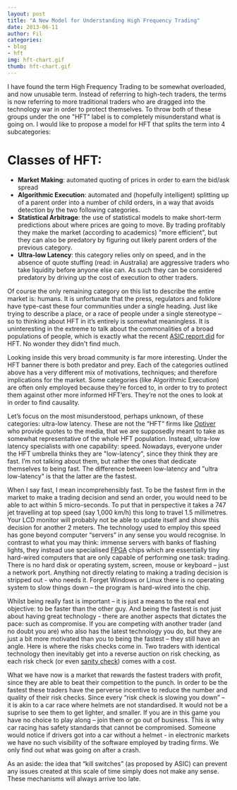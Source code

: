 ```yaml
---
layout: post
title: "A New Model for Understanding High Frequency Trading"
date: 2013-06-11
author: Fil
categories:
- blog
- hft
img: hft-chart.gif
thumb: hft-chart.gif
---
```

I have found the term High Frequency Trading to be somewhat overloaded, and now unusable term. Instead of referring to high-tech traders, the terms is now referring to more traditional traders who are dragged into the technology war in order to protect themselves. To throw both of these groups under the one "HFT" label is to completely misunderstand what is going on. I would like to propose a model for HFT that splits the term into 4 subcategories:

# Classes of HFT:

* **Market Making**: automated quoting of prices in order to earn the bid/ask spread
* **Algorithmic Execution**: automated and (hopefully intelligent) splitting up of a parent order into a number of child orders, in a way that avoids detection by the two following categories.
* **Statistical Arbitrage**: the use of statistical models to make short-term predictions about where prices are going to move. By trading profitably they make the market (according to academics) "more efficient", but they can also be predatory by figuring out likely parent orders of the previous category.
* **Ultra-low Latency**: this category relies only on speed, and in the absence of quote stuffing (read: in Australia) are aggressive traders who take liquidity before anyone else can. As such they can be considered predatory by driving up the cost of execution to other traders.

Of course the only remaining category on this list to describe the entire market is: humans.
It is unfortunate that the press, regulators and folklore have type-cast these four communities under a single heading. Just like trying to describe a place, or a race of people under a single stereotype – so to thinking about HFT in it’s entirely is somewhat meaningless. It is uninteresting in the extreme to talk about the commonalities of a broad populations of people, which is exactly what the recent [ASIC report did](http://www.asic.gov.au/asic/asic.nsf/byheadline/13-052MR+ASIC+reports+on+dark+liquidity+and+high-frequency+trading?openDocument) for HFT. No wonder they didn't find much.

Looking inside this very broad community is far more interesting. Under the HFT banner there is both predator and prey. Each of the categories outlined above has a very different mix of motivations, techniques; and therefore implications for the market. Some categories (like Algorithmic Execution) are often only employed because they’re forced to, in order to try to protect them against other more informed HFT’ers. They’re not the ones to look at in order to find causality.

Let’s focus on the most misunderstood, perhaps unknown, of these categories: ultra-low latency. These are not the “HFT” firms like [Optiver](http://www.optiver.com.au/) who provide quotes to the media, that we are supposedly meant to take as somewhat representative of the whole HFT population. Instead, ultra-low latency specialists with one capability: speed. Nowadays, everyone under the HFT umbrella thinks they are "low-latency", since they think they are fast. I’m not talking about them, but rather the ones that dedicate themselves to being fast. The difference between low-latency and "ultra low-latency" is that the latter are the fastest.

When I say fast, I mean incomprehensibly fast. To be the fastest firm in the market to make a trading decision and send an order, you would need to be able to act within 5 micro-seconds. To put that in perspective it takes a 747 jet travelling at top speed (say 1,000 km/h) this long to travel 1.5 millimetres. Your LCD monitor will probably not be able to update itself and show this decision for another 2 meters. The technology used to employ this speed has gone beyond computer “servers” in any sense you would recognise. In contrast to what you may think: immense servers with banks of flashing lights, they instead use specialised [FPGA](http://en.wikipedia.org/wiki/Field-programmable_gate_array) chips which are essentially tiny hard-wired computers that are only capable of performing one task: trading. There is no hard disk or operating system, screen, mouse or keyboard – just a network port. Anything not directly relating to making a trading decision is stripped out - who needs it. Forget Windows or Linux there is no operating system to slow things down – the program is hard-wired into the chip.

Whilst being really fast is important – it is just a means to the real end objective: to be faster than the other guy. And being the fastest is not just about having great technology - there are another aspects that dictates the pace: such as compromise. If you are competing with another trader (and no doubt you are) who also has the latest technology you do, but they are just a bit more motivated than you to being the fastest – they still have an angle. Here is where the risks checks come in. Two traders with identical technology then inevitably get into a reverse auction on risk checking, as each risk check (or even [sanity check](http://en.wikipedia.org/wiki/Sanity_testing)) comes with a cost.

What we have now is a market that rewards the fastest traders with profit, since they are able to beat their competition to the punch. In order to be the fastest these traders have the perverse incentive to reduce the number and quality of their risk checks. Since every “risk check is slowing you down” – it is akin to a car race where helmets are not standardised. It would not be a suprise to see them to get lighter, and smaller. If you are in this game you have no choice to play along – join them or go out of business. This is why car racing has safety standards that cannot be compromised. Someone would notice if drivers got into a car without a helmet - in electronic markets we have no such visibility of the software employed by trading firms. We only find out what was going on after a crash.

As an aside: the idea that “kill switches” (as proposed by ASIC) can prevent any issues created at this scale of time simply does not make any sense. These mechanisms will always arrive too late.
